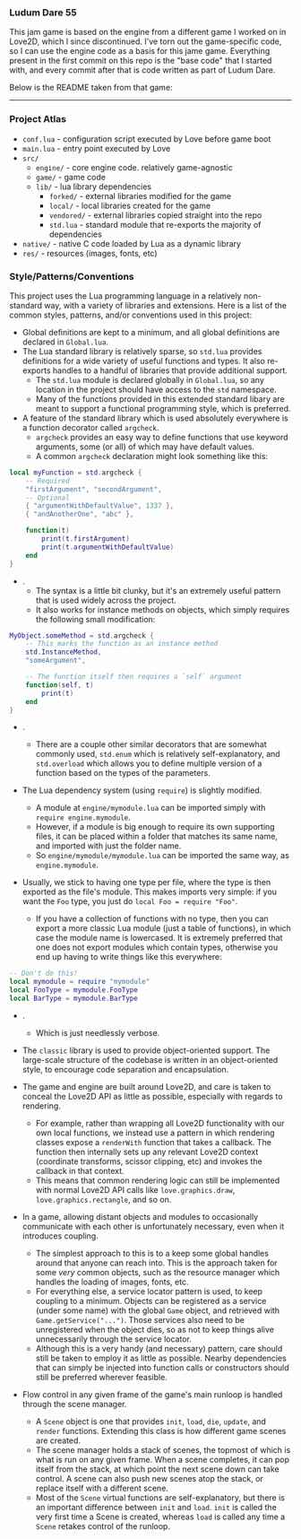 ### Ludum Dare 55

This jam game is based on the engine from a different game I worked on in Love2D, which I since
discontinued. I've torn out the game-specific code, so I can use the engine code as a basis for
this jame game. Everything present in the first commit on this repo is the "base code" that I started
with, and every commit after that is code written as part of Ludum Dare.

Below is the README taken from that game:

----

### Project Atlas

 - `conf.lua` - configuration script executed by Love before game boot
 - `main.lua` - entry point executed by Love
 - `src/`
    - `engine/` - core engine code. relatively game-agnostic
    - `game/` - game code
    - `lib/` - lua library dependencies
        - `forked/` - external libraries modified for the game
        - `local/` - local libraries created for the game
        - `vendored/` - external libraries copied straight into the repo
        - `std.lua` - standard module that re-exports the majority of dependencies
 - `native/` - native C code loaded by Lua as a dynamic library
 - `res/` - resources (images, fonts, etc)

### Style/Patterns/Conventions

This project uses the Lua programming language in a relatively non-standard way, with a variety of libraries and extensions. Here is a list of the common styles, patterns, and/or conventions used in this project:

 - Global definitions are kept to a minimum, and all global definitions are declared in `Global.lua`.
 - The Lua standard library is relatively sparse, so `std.lua` provides definitions for a wide variety of useful functions and types. It also re-exports handles to a handful of libraries that provide additional support.
   - The `std.lua` module is declared globally in `Global.lua`, so any location in the project should have access to the `std` namespace.
   - Many of the functions provided in this extended standard libary are meant to support a functional programming style, which is preferred.
 - A feature of the standard library which is used absolutely everywhere is a function decorator called `argcheck`.
   - `argcheck` provides an easy way to define functions that use keyword arguments, some (or all) of which may have default values.
   - A common `argcheck` declaration might look something like this:

```Lua
local myFunction = std.argcheck {
    -- Required
    "firstArgument", "secondArgument",
    -- Optional
    { "argumentWithDefaultValue", 1337 },
    { "andAnotherOne", "abc" },

    function(t)
        print(t.firstArgument)
        print(t.argumentWithDefaultValue)
    end
}
```

 - .
   - The syntax is a little bit clunky, but it's an extremely useful pattern that is used widely across the project.
   - It also works for instance methods on objects, which simply requires the following small modification:

```Lua
MyObject.someMethod = std.argcheck {
    -- This marks the function as an instance method
    std.InstanceMethod,
    "someArgument",

    -- The function itself then requires a `self` argument
    function(self, t)
        print(t)
    end
}
```
 - .
   - There are a couple other similar decorators that are somewhat commonly used, `std.enum` which is relatively self-explanatory, and `std.overload` which allows you to define multiple version of a function based on the types of the parameters.

 - The Lua dependency system (using `require`) is slightly modified.
   - A module at `engine/mymodule.lua` can be imported simply with `require engine.mymodule`.
   - However, if a module is big enough to require its own supporting files, it can be placed within a folder that matches its same name, and imported with just the folder name.
   - So `engine/mymodule/mymodule.lua` can be imported the same way, as `engine.mymodule`.
 - Usually, we stick to having one type per file, where the type is then exported as the file's module. This makes imports very simple: if you want the `Foo` type, you just do `local Foo = require "Foo"`.
   - If you have a collection of functions with no type, then you can export a more classic Lua module (just a table of functions), in which case the module name is lowercased. It is extremely preferred that one does not export modules which contain types, otherwise you end up having to write things like this everywhere:

```Lua
-- Don't do this!
local mymodule = require "mymodule"
local FooType = mymodule.FooType
local BarType = mymodule.BarType
```

 - .
   - Which is just needlessly verbose.

 - The `classic` library is used to provide object-oriented support. The large-scale structure of the codebase is written in an object-oriented style, to encourage code separation and encapsulation.
 - The game and engine are built around Love2D, and care is taken to conceal the Love2D API as little as possible, especially with regards to rendering.
   - For example, rather than wrapping all Love2D functionality with our own local functions, we instead use a pattern in which rendering classes expose a `renderWith` function that takes a callback. The function then internally sets up any relevant Love2D context (coordinate transforms, scissor clipping, etc) and invokes the callback in that context.
   - This means that common rendering logic can still be implemented with normal Love2D API calls like `love.graphics.draw`, `love.graphics.rectangle`, and so on.
 - In a game, allowing distant objects and modules to occasionally communicate with each other is unfortunately necessary, even when it introduces coupling.
   - The simplest approach to this is to a keep some global handles around that anyone can reach into. This is the approach taken for some *very* common objects, such as the resource manager which handles the loading of images, fonts, etc.
   - For everything else, a service locator pattern is used, to keep coupling to a minimum. Objects can be registered as a service (under some name) with the global `Game` object, and retrieved with `Game.getService("...")`. Those services also need to be unregistered when the object dies, so as not to keep things alive unnecessarily through the service locator.
   - Although this is a very handy (and necessary) pattern, care should still be taken to employ it as little as possible. Nearby dependencies that can simply be injected into function calls or constructors should still be preferred wherever feasible.
 - Flow control in any given frame of the game's main runloop is handled through the scene manager.
   - A `Scene` object is one that provides `init`, `load`, `die`, `update`, and `render` functions. Extending this class is how different game scenes are created.
   - The scene manager holds a stack of scenes, the topmost of which is what is run on any given frame. When a scene completes, it can pop itself from the stack, at which point the next scene down can take control. A scene can also push new scenes atop the stack, or replace itself with a different scene.
   - Most of the `Scene` virtual functions are self-explanatory, but there is an important difference between `init` and `load`. `init` is called the very first time a Scene is created, whereas `load` is called any time a `Scene` retakes control of the runloop.
